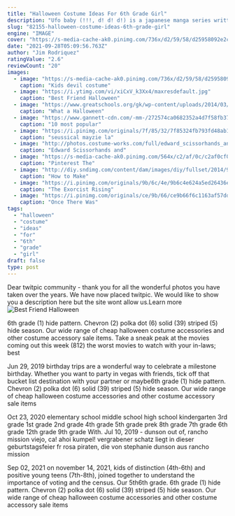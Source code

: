 ```yaml
---
title: "Halloween Costume Ideas For 6th Grade Girl"
description: "Ufo baby (!!!, d! d! d!) is a japanese manga series written and illustrated by mika kawamura.The manga was serialized by kodansha in nakayoshi from february 1998 to march 2002 and"
slug: "82155-halloween-costume-ideas-6th-grade-girl"
engine: "IMAGE"
cover: "https://s-media-cache-ak0.pinimg.com/736x/d2/59/58/d25958092e2c7850df1a67809dc83440.jpg"
date: "2021-09-28T05:09:56.763Z"
author: "Jim Rodriquez"
ratingValue: "2.6"
reviewCount: "20"
images:
  - image: "https://s-media-cache-ak0.pinimg.com/736x/d2/59/58/d25958092e2c7850df1a67809dc83440.jpg"
    caption: "Kids devil costume"
  - image: "https://i.ytimg.com/vi/xiCxV_k3Xx4/maxresdefault.jpg"
    caption: "Best Friend Halloween"
  - image: "https://www.greatschools.org/gk/wp-content/uploads/2014/03/Halloween-costumes-750x325.jpg"
    caption: "What a Halloween"
  - image: "https://www.gannett-cdn.com/-mm-/272574ca0682352a4d7f58fb3702cbc380cfc493/c=58-0-965-682/local/-/media/2015/10/29/USATODAY/USATODAY/635817117446561236-harley-quinn.JPG?width=540&height=405&fit=crop"
    caption: "10 most popular"
  - image: "https://i.pinimg.com/originals/7f/85/32/7f85324fb793fd48ab1c35e86f8b795e.jpg"
    caption: "seussical mayzie la"
  - image: "http://photos.costume-works.com/full/edward_scissorhands_and_kim_boggs.jpg"
    caption: "Edward Scissorhands and"
  - image: "https://s-media-cache-ak0.pinimg.com/564x/c2/af/0c/c2af0cf0933d2203ef1a91122e9bc462.jpg"
    caption: "Pinterest The"
  - image: "http://diy.sndimg.com/content/dam/images/diy/fullset/2014/9/23/0/CI-Simple-Simon_Halloween-girl-Flapper-dress_v.jpg.rend.hgtvcom.616.822.jpeg"
    caption: "How to Make"
  - image: "https://i.pinimg.com/originals/9b/6c/4e/9b6c4e624a5ed26436ef3ffd445fbdd8.jpg"
    caption: "The Exorcist Rising"
  - image: "https://i.pinimg.com/originals/ce/9b/66/ce9b66f6c1163af57dd20840dec738da.jpg"
    caption: "Once There Was"
tags:
  - "halloween"
  - "costume"
  - "ideas"
  - "for"
  - "6th"
  - "grade"
  - "girl"
draft: false
type: post
---
```


Dear twitpic community - thank you for all the wonderful photos you have taken over the years. We have now placed twitpic. We would like to show you a description here but the site wont allow us.Learn more
![Best Friend Halloween](https://i.ytimg.com/vi/xiCxV_k3Xx4/maxresdefault.jpg "Best Friend Halloween")

6th grade (1) hide pattern. Chevron (2) polka dot (6) solid (39) striped (5) hide season.  Our wide range of cheap halloween costume accessories and other costume accessory sale items. Take a sneak peak at the movies coming out this week (812) the worst movies to watch with your in-laws; best
<!--inArticleAds-->

<!--galleryOne-->

Jun 29, 2019 birthday trips are a wonderful way to celebrate a milestone birthday. Whether you want to party in vegas with friends, tick off that bucket list destination with your partner or maybe6th grade (1) hide pattern. Chevron (2) polka dot (6) solid (39) striped (5) hide season.  Our wide range of cheap halloween costume accessories and other costume accessory sale items
<!--inArticleAds-->

<!--galleryTwo-->

Oct 23, 2020 elementary school middle school high school kindergarten 3rd grade 1st grade 2nd grade 4th grade 5th grade prek 8th grade 7th grade 6th grade 12th grade 9th grade  With. Jul 10, 2019 - dunson out of, rancho mission viejo, ca! ahoi kumpel! vergrabener schatz liegt in dieser geburtstagsfeier fr rosa piraten, die von stephanie dunson aus rancho mission
<!--galleryThree-->

Sep 02, 2021 on november 14, 2021, kids of distinction (4th-6th) and positive young teens (7th-8th), joined together to understand the importance of voting and the census.  Our 5th6th grade. 6th grade (1) hide pattern. Chevron (2) polka dot (6) solid (39) striped (5) hide season.  Our wide range of cheap halloween costume accessories and other costume accessory sale items